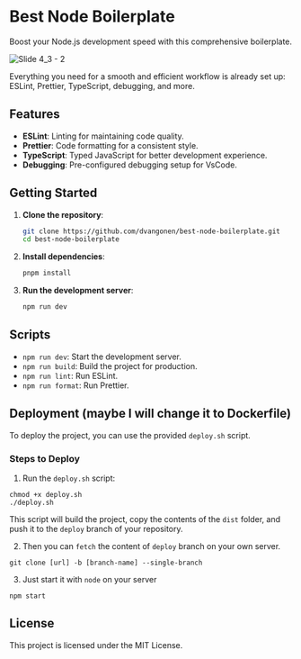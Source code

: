 # Best Node Boilerplate

Boost your Node.js development speed with this comprehensive boilerplate.

![Slide 4_3 - 2](https://github.com/user-attachments/assets/30998cee-906f-4559-8bb3-faedd9ccf56e)

Everything you need for a smooth and efficient workflow is already set up: ESLint, Prettier, TypeScript, debugging, and more.

## Features

- **ESLint**: Linting for maintaining code quality.
- **Prettier**: Code formatting for a consistent style.
- **TypeScript**: Typed JavaScript for better development experience.
- **Debugging**: Pre-configured debugging setup for VsCode.

## Getting Started

1. **Clone the repository**:
	```sh
	git clone https://github.com/dvangonen/best-node-boilerplate.git
	cd best-node-boilerplate
	```

2. **Install dependencies**:
	```sh
	pnpm install
	```

3. **Run the development server**:
	```sh
	npm run dev
	```

## Scripts

- `npm run dev`: Start the development server.
- `npm run build`: Build the project for production.
- `npm run lint`: Run ESLint.
- `npm run format`: Run Prettier.

## Deployment (maybe I will change it to Dockerfile)

To deploy the project, you can use the provided `deploy.sh` script. 

### Steps to Deploy
1. Run the `deploy.sh` script:

```
chmod +x deploy.sh
./deploy.sh
```

This script will build the project, copy the contents of the `dist` folder, and push it to the `deploy` branch of your repository.

2. Then you can `fetch` the content of `deploy` branch on your own server.

```
git clone [url] -b [branch-name] --single-branch
```

3. Just start it with `node` on your server

```
npm start
```

## License

This project is licensed under the MIT License.
